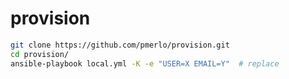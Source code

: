 # provision

```bash
git clone https://github.com/pmerlo/provision.git
cd provision/
ansible-playbook local.yml -K -e "USER=X EMAIL=Y"  # replace
```

